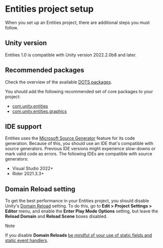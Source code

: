 # Entities project setup

When you set up an Entities project, there are additional steps you must follow.

## Unity version

Entities 1.0 is compatible with Unity version 2022.2.0b8 and later.

## Recommended packages

Check the overview of the available [DOTS packages](https://unity.com/dots/packages).

You should add the following recommended set of core packages to your project:

* [com.unity.entities](https://docs.unity3d.com/Packages/com.unity.entities@latest)
* [com.unity.entities.graphics](https://docs.unity3d.com/Packages/com.unity.entities.graphics@latest)

## IDE support
Entities uses the [Microsoft Source Generator](https://docs.microsoft.com/en-us/dotnet/csharp/roslyn-sdk/source-generators-overview) feature for its code generation. Because of this, you should use an IDE that's compatible with source generators. Previous IDE versions might experience slow-downs or mark valid code as errors. The following IDEs are compatible with source generators:

* Visual Studio 2022+
* Rider 2021.3.3+

## Domain Reload setting

To get the best performance in your Entities project, you should disable Unity's [Domain Reload](https://docs.unity3d.com/Manual/ConfigurableEnterPlayMode.html) setting. To do this, go to **Edit &gt; Project Settings &gt; Editor** menu, and enable the **Enter Play Mode Options** setting, but leave the **Reload Domain** and **Reload Scene** boxes disabled.

> [!NOTE]
> If you disable **Domain Reloads** [be mindful of your use of static fields and static event handlers](https://docs.unity3d.com/Manual/DomainReloading.html).


